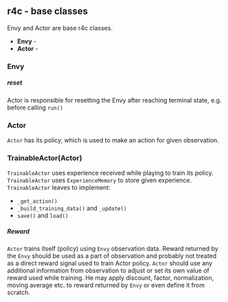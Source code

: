 ## r4c - base classes

Envy and Actor are base r4c classes.

- **Envy** - 
- **Actor** -


### Envy

##### reset
Actor is responsible for resetting the Envy after reaching terminal state, e.g. before calling ```run()```


### Actor

```Actor``` has its policy, which is used to make an action for given observation.

### TrainableActor(Actor)

```TrainableActor``` uses experience received while playing to train its policy.  
```TrainableActor``` uses ```ExperienceMemory``` to store given experience.
```TrainableActor``` leaves to implement:
- ```_get_action()```
- ```_build_training_data()``` and ```_update()```
- ```save()``` and ```load()```


##### Reward

```Actor``` trains itself (policy) using ```Envy``` observation data.
Reward returned by the ```Envy``` should be used as a part of observation and probably
not treated as a direct reward signal used to train Actor policy.
```Actor``` should use any additional information from observation to adjust or set
its own value of reward used while training.
He may apply discount, factor, normalization, moving average etc.
to reward returned by ```Envy``` or even define it from scratch.